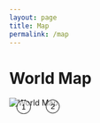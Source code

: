 ```yaml
---
layout: page
title: Map
permalink: /map
---
```

<!-- <iframe
  width="600"
  height="450"
  style="border:0"
  loading="lazy"
  allowfullscreen
  referrerpolicy="no-referrer-when-downgrade"
  src="https://www.google.com/maps/embed/v1/place?key=AIzaSyANx5ELozX0dIchLEQ7jAyVFV019xhsmeA&q=Space+Needle,Seattle+WA">
</iframe> -->

# World Map
<div style="position: relative; display: inline-block;">
    <img src="https://mirkoPortfolio.b-cdn.net/High-Resolution-World-Map-scaled.jpg" alt="World Map">
    <button style="position: absolute; top: 20%; left: 15%; background-color: rgba(255, 255, 255, 0.5); border: 1px solid black; border-radius: 15px; padding: 4px 8px; cursor: pointer;">
       1
    </button>
    <button style="position: absolute; top: 18%; left: 75%; background-color: rgba(255, 255, 255, 0.5); border: 1px solid black; border-radius: 15px; padding: 4px 8px; cursor: pointer;">
       2
    </button>
</div>
